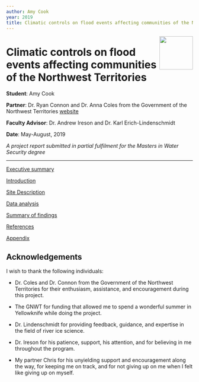 ```yaml
---
author: Amy Cook
year: 2019
title: Climatic controls on flood events affecting communities of the Northwest Territories
---
```


<img src="{{site.baseurl}}/images/MWS_logo_notext.png" align="right" width=90px>

# Climatic controls on flood events affecting communities of the Northwest Territories


**Student**: Amy Cook

**Partner**: Dr. Ryan Connon and Dr. Anna Coles from the Government of the Northwest Territories [website](https://www.gov.nt.ca/)

**Faculty Advisor**: Dr. Andrew Ireson and Dr. Karl Erich-Lindenschmidt

**Date**: May-August, 2019

*A project report submitted in partial fulfilment for the Masters in Water Security degree*

---

[Executive summary](execsum.html)

[Introduction](intro.html)

[Site Description](site.html)

[Data analysis](data.html)

[Summary of findings](findings.html)

[References](references.html)

[Appendix](appendix.html)

## Acknowledgements

I wish to thank the following individuals:

 * Dr. Coles and Dr. Connon from the Government of the Northwest Territories for their enthusiasm, assistance, and encouragement during this project.

 * The GNWT for funding that allowed me to spend a wonderful summer in Yellowknife while doing the project.

 * Dr. Lindenschmidt for providing feedback, guidance, and expertise in the field of river ice science.

 * Dr. Ireson for his patience, support, his attention, and for believing in me throughout the program.

 * My partner Chris for his unyielding support and encouragement along the way, for keeping me on track, and for not giving up on me when I felt like giving up on myself.
